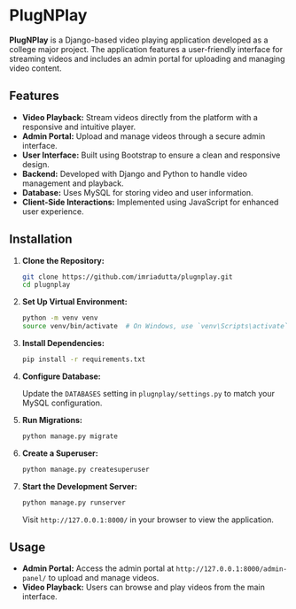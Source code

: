 # PlugNPlay

**PlugNPlay** is a Django-based video playing application developed as a college major project. The application features a user-friendly interface for streaming videos and includes an admin portal for uploading and managing video content.

## Features

- **Video Playback:** Stream videos directly from the platform with a responsive and intuitive player.
- **Admin Portal:** Upload and manage videos through a secure admin interface.
- **User Interface:** Built using Bootstrap to ensure a clean and responsive design.
- **Backend:** Developed with Django and Python to handle video management and playback.
- **Database:** Uses MySQL for storing video and user information.
- **Client-Side Interactions:** Implemented using JavaScript for enhanced user experience.

## Installation

1. **Clone the Repository:**

    ```bash
    git clone https://github.com/imriadutta/plugnplay.git
    cd plugnplay
    ```

2. **Set Up Virtual Environment:**

    ```bash
    python -m venv venv
    source venv/bin/activate  # On Windows, use `venv\Scripts\activate`
    ```

3. **Install Dependencies:**

    ```bash
    pip install -r requirements.txt
    ```

4. **Configure Database:**

    Update the `DATABASES` setting in `plugnplay/settings.py` to match your MySQL configuration.

5. **Run Migrations:**

    ```bash
    python manage.py migrate
    ```

6. **Create a Superuser:**

    ```bash
    python manage.py createsuperuser
    ```

7. **Start the Development Server:**

    ```bash
    python manage.py runserver
    ```

    Visit `http://127.0.0.1:8000/` in your browser to view the application.

## Usage

- **Admin Portal:** Access the admin portal at `http://127.0.0.1:8000/admin-panel/` to upload and manage videos.
- **Video Playback:** Users can browse and play videos from the main interface.

